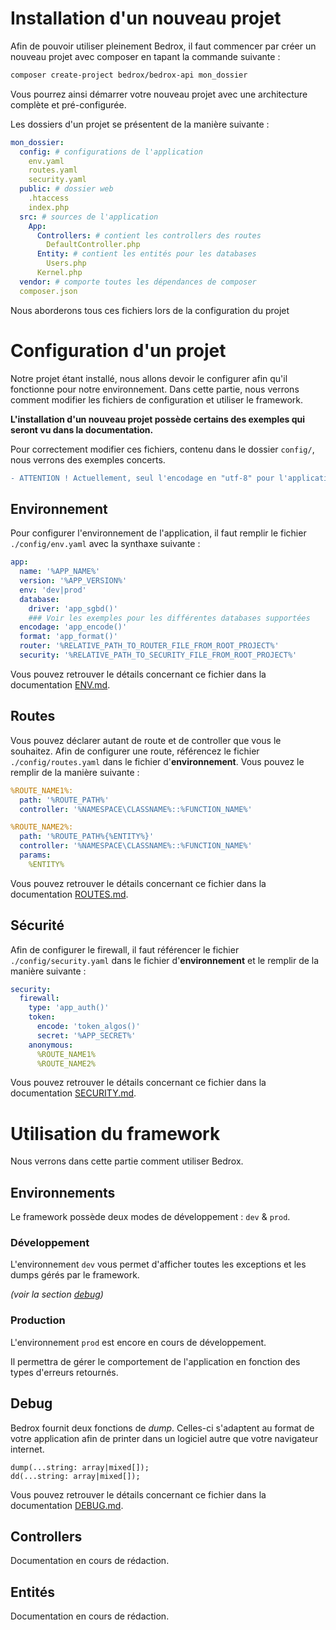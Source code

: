 # Installation d'un nouveau projet
Afin de pouvoir utiliser pleinement Bedrox, il faut commencer par créer un nouveau projet avec composer en tapant la commande suivante :
```bash
composer create-project bedrox/bedrox-api mon_dossier
```
Vous pourrez ainsi démarrer votre nouveau projet avec une architecture complète et pré-configurée.

Les dossiers d'un projet se présentent de la manière suivante :
```yaml
mon_dossier:
  config: # configurations de l'application
    env.yaml
    routes.yaml
    security.yaml
  public: # dossier web
    .htaccess
    index.php
  src: # sources de l'application
    App:
      Controllers: # contient les controllers des routes
        DefaultController.php
      Entity: # contient les entités pour les databases
        Users.php
      Kernel.php
  vendor: # comporte toutes les dépendances de composer
  composer.json
```
Nous aborderons tous ces fichiers lors de la configuration du projet

# Configuration d'un projet
Notre projet étant installé, nous allons devoir le configurer afin qu'il fonctionne pour notre environnement. Dans cette partie, nous verrons comment modifier les fichiers de configuration et utiliser le framework.

__L'installation d'un nouveau projet possède certains des exemples qui seront vu dans la documentation.__

Pour correctement modifier ces fichiers, contenu dans le dossier `config/`, nous verrons des exemples concerts.
```diff
- ATTENTION ! Actuellement, seul l'encodage en "utf-8" pour l'application et les databases est supporté.
```

## Environnement
Pour configurer l'environnement de l'application, il faut remplir le fichier `./config/env.yaml` avec la synthaxe suivante :

```yaml
app:
  name: '%APP_NAME%'
  version: '%APP_VERSION%'
  env: 'dev|prod'
  database:
    driver: 'app_sgbd()'
    ### Voir les exemples pour les différentes databases supportées
  encodage: 'app_encode()'
  format: 'app_format()'
  router: '%RELATIVE_PATH_TO_ROUTER_FILE_FROM_ROOT_PROJECT%'
  security: '%RELATIVE_PATH_TO_SECURITY_FILE_FROM_ROOT_PROJECT%'
```
Vous pouvez retrouver le détails concernant ce fichier dans la documentation [ENV.md](./docs/ENV.md).

## Routes
Vous pouvez déclarer autant de route et de controller que vous le souhaitez. Afin de configurer une route, référencez le fichier `./config/routes.yaml` dans le fichier d'__environnement__. Vous pouvez le remplir de la manière suivante :

```yaml
%ROUTE_NAME1%:
  path: '%ROUTE_PATH%'
  controller: '%NAMESPACE\CLASSNAME%::%FUNCTION_NAME%'

%ROUTE_NAME2%:
  path: '%ROUTE_PATH%{%ENTITY%}'
  controller: '%NAMESPACE\CLASSNAME%::%FUNCTION_NAME%'
  params:
    %ENTITY%
```
Vous pouvez retrouver le détails concernant ce fichier dans la documentation [ROUTES.md](./docs/ROUTES.md).

## Sécurité
Afin de configurer le firewall, il faut référencer le fichier `./config/security.yaml` dans le fichier d'__environnement__ et le remplir de la manière suivante :

```yaml
security:
  firewall:
    type: 'app_auth()'
    token:
      encode: 'token_algos()'
      secret: '%APP_SECRET%'
    anonymous:
      %ROUTE_NAME1%
      %ROUTE_NAME2%
```
Vous pouvez retrouver le détails concernant ce fichier dans la documentation [SECURITY.md](./docs/SECURITY.md).

# Utilisation du framework
Nous verrons dans cette partie comment utiliser Bedrox.

## Environnements
Le framework possède deux modes de développement : `dev` & `prod`.

### Développement
L'environnement `dev` vous permet d'afficher toutes les exceptions et les dumps gérés par le framework.

*(voir la section [debug](#debug))*

### Production
L'environnement `prod` est encore en cours de développement.

Il permettra de gérer le comportement de l'application en fonction des types d'erreurs retournés.

## Debug
Bedrox fournit deux fonctions de *dump*. Celles-ci s'adaptent au format de votre application afin de printer dans un logiciel autre que votre navigateur internet.

```text
dump(...string: array|mixed[]);
dd(...string: array|mixed[]);
```
Vous pouvez retrouver le détails concernant ce fichier dans la documentation [DEBUG.md](./docs/DEBUG.md).

## Controllers
Documentation en cours de rédaction.

## Entités
Documentation en cours de rédaction.
